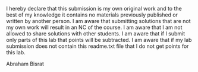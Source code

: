 I hereby declare that this submission is my own original work and to the best of my 
knowledge it contains no materials previously published or written by another person. I 
am aware that submitting solutions that are not my own work will result in an NC of the 
course. 
I am aware that I am not allowed to share solutions with other students. 
I am aware that if I submit only parts of this lab that points will be subtracted. 
I am aware that if my lab submission does not contain this readme.txt file that I do not get 
points for this lab.

Abraham Bisrat
